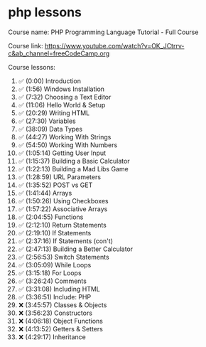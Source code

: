 # php lessons
Course name: PHP Programming Language Tutorial - Full Course

Course link: https://www.youtube.com/watch?v=OK_JCtrrv-c&ab_channel=freeCodeCamp.org

Course lessons:
1.  ✅ (0:00) Introduction
2.  ✅ (1:56) Windows Installation
3.  ✅ (7:32) Choosing a Text Editor
4.  ✅ (11:06) Hello World & Setup
5.  ✅ (20:29) Writing HTML
6.  ✅ (27:30) Variables
7.  ✅ (38:09) Data Types
8.  ✅ (44:27) Working With Strings
9.  ✅ (54:50) Working With Numbers
10. ✅ (1:05:14) Getting User Input
11. ✅ (1:15:37) Building a Basic Calculator
12. ✅ (1:22:13) Building a Mad Libs Game
13. ✅ (1:28:59) URL Parameters
14. ✅ (1:35:52) POST vs GET
15. ✅ (1:41:44) Arrays
16. ✅ (1:50:26) Using Checkboxes
17. ✅ (1:57:22) Associative Arrays
18. ✅ (2:04:55) Functions
19. ✅ (2:12:10) Return Statements
20. ✅ (2:19:10) If Statements
21. ✅ (2:37:16) If Statements (con't)
22. ✅ (2:47:13) Building a Better Calculator
23. ✅ (2:56:53) Switch Statements
24. ✅ (3:05:09) While Loops
25. ✅ (3:15:18) For Loops
26. ✅ (3:26:24) Comments
27. ✅ (3:31:08) Including HTML
28. ✅ (3:36:51) Include: PHP
29. ❌ (3:45:57) Classes & Objects
30. ❌ (3:56:23) Constructors
31. ❌ (4:06:18) Object Functions
32. ❌ (4:13:52) Getters & Setters
33. ❌ (4:29:17) Inheritance
